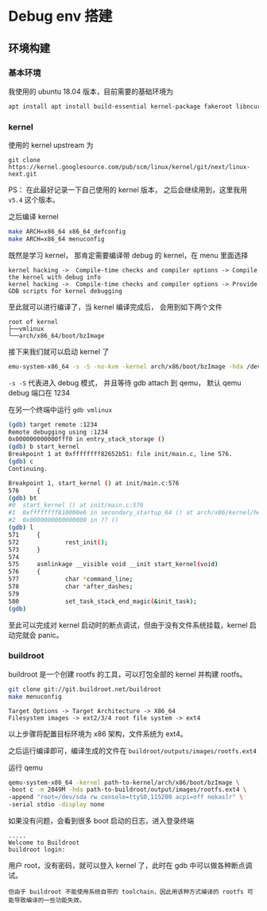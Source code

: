 # Debug env 搭建

## 环境构建

### 基本环境

我使用的 ubuntu 18.04 版本，目前需要的基础环境为

```bash
apt install apt install build-essential kernel-package fakeroot libncurses5-dev libssl-dev ccache flex bison libelf-dev qemu qemu-system git
```

### kernel 

使用的 kernel upstream 为

```
git clone https://kernel.googlesource.com/pub/scm/linux/kernel/git/next/linux-next.git
```

PS： 在此最好记录一下自己使用的 kernel 版本， 之后会继续用到，这里我用 `v5.4` 这个版本。

之后编译 kernel

```bash
make ARCH=x86_64 x86_64_defconfig
make ARCH=x86_64 menuconfig
```

既然是学习 kernel， 那肯定需要编译带 debug 的 kernel，在 menu 里面选择

```text
kernel hacking ->  Compile-time checks and compiler options -> Compile the kernel with debug info
kernel hacking ->  Compile-time checks and compiler options -> Provide GDB scripts for kernel debugging
```

至此就可以进行编译了，当 kernel 编译完成后， 会用到如下两个文件

```text
root of kernel
├──vmlinux 
└──arch/x86_64/boot/bzImage
```

接下来我们就可以启动 kernel 了

```bash
emu-system-x86_64 -s -S -no-kvm -kernel arch/x86/boot/bzImage -hda /dev/zero -append "root=/dev/zero console=ttyS0 nokaslr" -serial stdio -display none
```

`-s -S` 代表进入 debug 模式， 并且等待 gdb attach 到 qemu， 默认 qemu debug 端口在 1234

在另一个终端中运行 `gdb vmlinux`

```bash
(gdb) target remote :1234
Remote debugging using :1234
0x000000000000fff0 in entry_stack_storage ()
(gdb) b start_kernel
Breakpoint 1 at 0xffffffff82652b51: file init/main.c, line 576.
(gdb) c
Continuing.

Breakpoint 1, start_kernel () at init/main.c:576
576     {
(gdb) bt
#0  start_kernel () at init/main.c:576
#1  0xffffffff810000e6 in secondary_startup_64 () at arch/x86/kernel/head_64.S:241
#2  0x0000000000000000 in ?? ()
(gdb) l
571     {
572             rest_init();
573     }
574
575     asmlinkage __visible void __init start_kernel(void)
576     {
577             char *command_line;
578             char *after_dashes;
579
580             set_task_stack_end_magic(&init_task);
(gdb)
```

至此可以完成对 kernel 启动时的断点调试，但由于没有文件系统挂载，kernel 启动完就会 panic。

### buildroot

buildroot 是一个创建 rootfs 的工具，可以打包全部的 kernel 并构建 rootfs。

```bash
git clone git://git.buildroot.net/buildroot
make menuconfig
```

```text
Target Options -> Target Architecture -> X86_64
Filesystem images -> ext2/3/4 root file system -> ext4
```

以上步骤将配置目标环境为 x86 架构，文件系统为 ext4。

之后运行编译即可，编译生成的文件在 `buildroot/outputs/images/rootfs.ext4`

运行 qemu

```bash
qemu-system-x86_64 -kernel path-to-kernel/arch/x86/boot/bzImage \
-boot c -m 2049M -hda path-to-buildroot/output/images/rootfs.ext4 \
-append "root=/dev/sda rw console=ttyS0,115200 acpi=off nokaslr" \
-serial stdio -display none
```

如果没有问题，会看到很多 boot 启动的日志，进入登录终端

```text
.....
Welcome to Buildroot
buildroot login:
```

用户 root，没有密码，就可以登入 kernel 了，此时在 gdb 中可以做各种断点调试。

`但由于 buildroot 不能使用系统自带的 toolchain，因此用该种方式编译的 rootfs 可能导致编译的一些功能失效。`